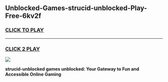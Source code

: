 
## Unblocked-Games-strucid-unblocked-Play-Free-6kv2f
<h3>
<a href="https://premium76.site?title=strucid-unblocked&ref=23A">CLICK TO PLAY</a></h3>
<hr>

<h3>
<a href="https://premium76.site?title=strucid-unblocked&ref=23A">CLICK 2 PLAY</a>
  
</h3>

<a href="https://premium76.site?title=strucid-unblocked&ref=23A"><img src="https://clearcache.store/games.png"></a>


**strucid-unblocked games unblocked: Your Gateway to Fun and Accessible Online Gaming**
